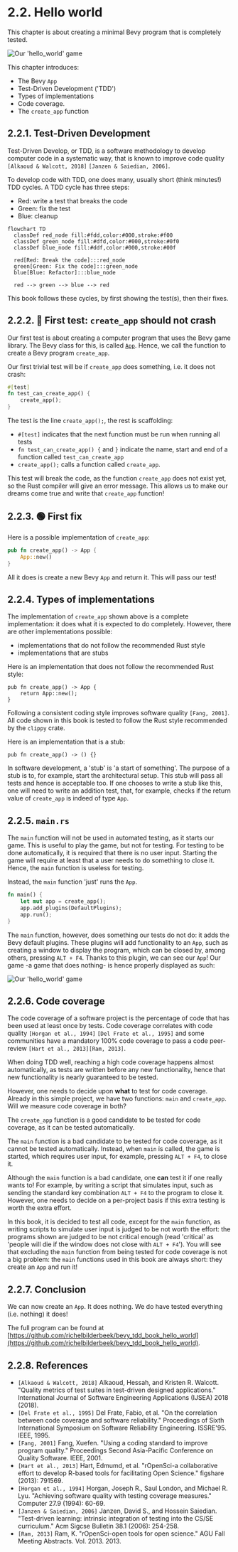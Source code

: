 # 2.2. Hello world

This chapter is about creating a minimal Bevy program that is completely tested.

![Our 'hello_world' game](hello_world.png)

This chapter introduces:

- The Bevy `App`
- Test-Driven Development ('TDD')
- Types of implementations
- Code coverage.
- The `create_app` function

## 2.2.1. Test-Driven Development

Test-Driven Develop, or TDD, is a software methodology to develop
computer code in a systematic way,
that is known to improve code quality `[Alkaoud & Walcott, 2018]`
`[Janzen & Saiedian, 2006]`.

To develop code with TDD, one does many, usually short (think minutes!)
TDD cycles. A TDD cycle has three steps:

- Red: write a test that breaks the code
- Green: fix the test
- Blue: cleanup

```mermaid
flowchart TD
  classDef red_node fill:#fdd,color:#000,stroke:#f00
  classDef green_node fill:#dfd,color:#000,stroke:#0f0
  classDef blue_node fill:#ddf,color:#000,stroke:#00f

  red[Red: Break the code]:::red_node
  green[Green: Fix the code]:::green_node
  blue[Blue: Refactor]:::blue_node

  red --> green --> blue --> red
```

This book follows these cycles, by first showing the test(s),
then their fixes.

## 2.2.2. :red_circle: First test: `create_app` should not crash

Our first test is about creating a computer program that uses the Bevy game library.
The Bevy class for this, is called [`App`](https://docs.rs/bevy/latest/bevy/app/struct.App.html).
Hence, we call the function to create a Bevy program `create_app`.

Our first trivial test will be if `create_app` does something,
i.e. it does not crash:

```rust
#[test]
fn test_can_create_app() {
    create_app();
}
```

The test is the line `create_app();`, the rest is scaffolding:

- `#[test]` indicates that the next function must be run when running all tests
- `fn test_can_create_app() {` and `}` indicate the name, start and end of
  a function called `test_can_create_app`
- `create_app();` calls a function called `create_app`.

This test will break the code, as the function `create_app` does not exist yet,
so the Rust compiler will give an error message.
This allows us to make our dreams come true and
write that `create_app` function!

## 2.2.3. :green_circle:  First fix

Here is a possible implementation of `create_app`:

```rust
pub fn create_app() -> App {
    App::new()
}
```

All it does is create a new Bevy `App` and return it.
This will pass our test!

## 2.2.4. Types of implementations

The implementation of `create_app` shown above is a complete implementation:
it does what it is expected to do completely.
However, there are other implementations possible:

- implementations that do not follow the recommended Rust style
- implementations that are stubs

Here is an implementation that does not follow
the recommended Rust style:

```text
pub fn create_app() -> App {
    return App::new();
}
```

Following a consistent coding style improves software quality `[Fang, 2001]`.
All code shown in this book is tested to follow the
Rust style recommended by the `clippy` crate.

Here is an implementation that is a stub:

```text
pub fn create_app() -> () {}
```

In software development, a 'stub' is 'a start of something'. The
purpose of a stub is to, for example, start the architectural setup.
This stub will pass all tests and hence is acceptable too.
If one chooses to write a stub like this,
one will need to write an addition test, that, for example, checks
if the return value of `create_app` is indeed of type `App`.

## 2.2.5. `main.rs`

The `main` function will not be used in automated testing,
as it starts our game. This is useful to play the game,
but not for testing.
For testing to be done automatically, it is required
that there is no user input.
Starting the game will require at least
that a user needs to do something to close it.
Hence, the `main` function is useless for testing.

Instead, the `main` function 'just' runs the `App`.

```rust
fn main() {
    let mut app = create_app();
    app.add_plugins(DefaultPlugins);
    app.run();
}
```

The `main` function, however, does something our tests do not do:
it adds the Bevy default plugins.
These plugins will add functionality to an `App`, such
as creating a window to display the program, which can be
closed by, among others, pressing `ALT + F4`.
Thanks to this plugin, we can see our `App`!
Our game -a game that does nothing- is hence properly displayed as such:

![Our 'hello_world' game](hello_world.png)

## 2.2.6. Code coverage

The code coverage of a software project is the percentage of code
that has been used at least once by tests.
Code coverage correlates with code quality `[Horgan et al., 1994]`
`[Del Frate et al., 1995]`
and some communities have a mandatory 100% code coverage
to pass a code peer-review `[Hart et al., 2013][Ram, 2013]`.

When doing TDD well, reaching a high code coverage happens
almost automatically, as tests are written before any new
functionality, hence that new functionality is nearly
guaranteed to be tested.

However, one needs to decide upon **what** to test for code coverage.
Already in this simple project, we have two functions:
`main` and `create_app`. Will we measure code coverage in both?

The `create_app` function is a good candidate to be tested for code coverage,
as it can be tested automatically.

The `main` function is a bad candidate to be tested for code coverage,
as it cannot be tested automatically. Instead, when `main` is called,
the game is started, which requires user input, for example,
pressing `ALT + F4`, to close it.

Although the `main` function is a bad candidate, one **can** test it
if one really wants to!
For example, by writing a script that simulates input,
such as sending the standard key combination `ALT + F4`
to the program to close it.
However, one needs to decide on a per-project basis if this
extra testing is worth the extra effort.

In this book, it is decided to test all code, except for the `main` function,
as writing scripts to simulate user input is judged to be not worth the
effort: the programs shown are judged to be not critical enough
(read 'critical' as 'people will die if the window
does not close with `ALT + F4`').
You will see that excluding the `main` function
from being tested for code coverage is not a big problem:
the `main` functions used in this book are always short:
they create an `App` and run it!

## 2.2.7. Conclusion

We can now create an `App`. It does nothing.
We do have tested everything (i.e. nothing) it does!

The full program can be found at [https://github.com/richelbilderbeek/bevy_tdd_book_hello_world](https://github.com/richelbilderbeek/bevy_tdd_book_hello_world).

## 2.2.8. References

- `[Alkaoud & Walcott, 2018]` Alkaoud, Hessah, and Kristen R. Walcott. "Quality metrics of test suites in test-driven designed applications." International Journal of Software Engineering Applications (IJSEA) 2018 (2018).
- `[Del Frate et al., 1995]` Del Frate, Fabio, et al. "On the correlation between code coverage and software reliability." Proceedings of Sixth International Symposium on Software Reliability Engineering. ISSRE'95. IEEE, 1995.
- `[Fang, 2001]` Fang, Xuefen. "Using a coding standard to improve program quality." Proceedings Second Asia-Pacific Conference on Quality Software. IEEE, 2001.
- `[Hart et al., 2013]` Hart, Edmumd, et al.
  "rOpenSci-a collaborative effort to develop R-based tools for facilitating
  Open Science." figshare (2013): 791569.
- `[Horgan et al., 1994]` Horgan, Joseph R., Saul London, and Michael R. Lyu. "Achieving software quality with testing coverage measures." Computer 27.9 (1994): 60-69.
- `[Janzen & Saiedian, 2006]` Janzen, David S., and Hossein Saiedian. "Test-driven learning: intrinsic integration of testing into the CS/SE curriculum." Acm Sigcse Bulletin 38.1 (2006): 254-258.
- `[Ram, 2013]` Ram, K. "rOpenSci-open tools for open science." AGU Fall Meeting Abstracts. Vol. 2013. 2013.


